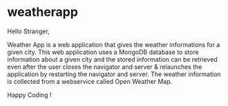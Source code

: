# weatherapp

Hello Stranger, 

Weather App is a web application that gives the weather informations for a given city. 
This web application uses a MongoDB database to store information about a given city and the stored information can be retrieved even after the user closes the navigator and server & relaunches the application by restarting the navigator and server. 
The weather information is collected from a webservice called Open Weather Map. 

Happy Coding !

